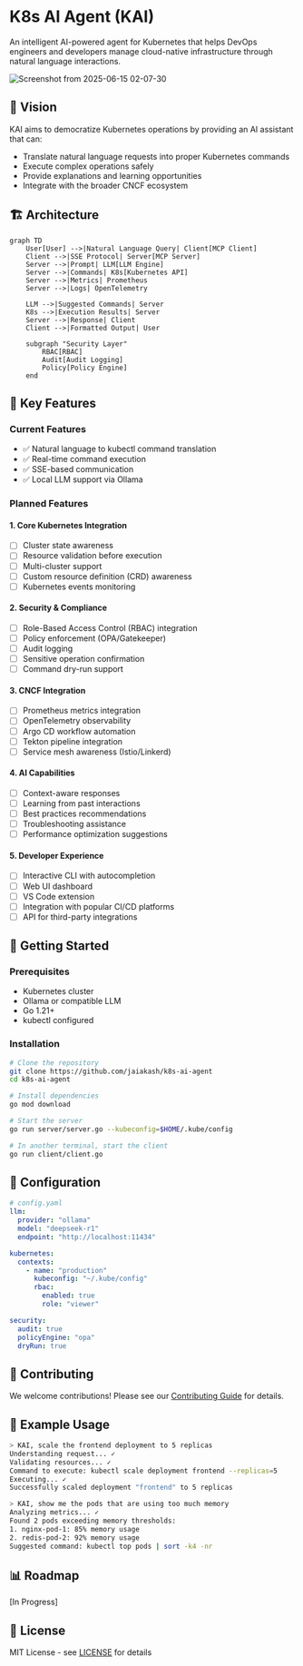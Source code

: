 # K8s AI Agent (KAI)

An intelligent AI-powered agent for Kubernetes that helps DevOps engineers and developers manage cloud-native infrastructure through natural language interactions.

![Screenshot from 2025-06-15 02-07-30](https://github.com/user-attachments/assets/84516ac4-325a-46e6-8d5c-5764db77ef24)

## 🎯 Vision

KAI aims to democratize Kubernetes operations by providing an AI assistant that can:
- Translate natural language requests into proper Kubernetes commands
- Execute complex operations safely
- Provide explanations and learning opportunities
- Integrate with the broader CNCF ecosystem

## 🏗 Architecture

```mermaid
graph TD
    User[User] -->|Natural Language Query| Client[MCP Client]
    Client -->|SSE Protocol| Server[MCP Server]
    Server -->|Prompt| LLM[LLM Engine]
    Server -->|Commands| K8s[Kubernetes API]
    Server -->|Metrics| Prometheus
    Server -->|Logs| OpenTelemetry
    
    LLM -->|Suggested Commands| Server
    K8s -->|Execution Results| Server
    Server -->|Response| Client
    Client -->|Formatted Output| User

    subgraph "Security Layer"
        RBAC[RBAC]
        Audit[Audit Logging]
        Policy[Policy Engine]
    end
```

## 🌟 Key Features

### Current Features
- ✅ Natural language to kubectl command translation
- ✅ Real-time command execution
- ✅ SSE-based communication
- ✅ Local LLM support via Ollama

### Planned Features

#### 1. Core Kubernetes Integration
- [ ] Cluster state awareness
- [ ] Resource validation before execution
- [ ] Multi-cluster support
- [ ] Custom resource definition (CRD) awareness
- [ ] Kubernetes events monitoring

#### 2. Security & Compliance
- [ ] Role-Based Access Control (RBAC) integration
- [ ] Policy enforcement (OPA/Gatekeeper)
- [ ] Audit logging
- [ ] Sensitive operation confirmation
- [ ] Command dry-run support

#### 3. CNCF Integration
- [ ] Prometheus metrics integration
- [ ] OpenTelemetry observability
- [ ] Argo CD workflow automation
- [ ] Tekton pipeline integration
- [ ] Service mesh awareness (Istio/Linkerd)

#### 4. AI Capabilities
- [ ] Context-aware responses
- [ ] Learning from past interactions
- [ ] Best practices recommendations
- [ ] Troubleshooting assistance
- [ ] Performance optimization suggestions

#### 5. Developer Experience
- [ ] Interactive CLI with autocompletion
- [ ] Web UI dashboard
- [ ] VS Code extension
- [ ] Integration with popular CI/CD platforms
- [ ] API for third-party integrations

## 🚀 Getting Started

### Prerequisites
- Kubernetes cluster
- Ollama or compatible LLM
- Go 1.21+
- kubectl configured

### Installation
```bash
# Clone the repository
git clone https://github.com/jaiakash/k8s-ai-agent
cd k8s-ai-agent

# Install dependencies
go mod download

# Start the server
go run server/server.go --kubeconfig=$HOME/.kube/config

# In another terminal, start the client
go run client/client.go
```

## 🔧 Configuration

```yaml
# config.yaml
llm:
  provider: "ollama"
  model: "deepseek-r1"
  endpoint: "http://localhost:11434"

kubernetes:
  contexts:
    - name: "production"
      kubeconfig: "~/.kube/config"
      rbac:
        enabled: true
        role: "viewer"

security:
  audit: true
  policyEngine: "opa"
  dryRun: true
```

## 🤝 Contributing

We welcome contributions! Please see our [Contributing Guide](CONTRIBUTING.md) for details.

## 📝 Example Usage

```bash
> KAI, scale the frontend deployment to 5 replicas
Understanding request... ✓
Validating resources... ✓
Command to execute: kubectl scale deployment frontend --replicas=5
Executing... ✓
Successfully scaled deployment "frontend" to 5 replicas

> KAI, show me the pods that are using too much memory
Analyzing metrics... ✓
Found 2 pods exceeding memory thresholds:
1. nginx-pod-1: 85% memory usage
2. redis-pod-2: 92% memory usage
Suggested command: kubectl top pods | sort -k4 -nr
```

## 📊 Roadmap

[In Progress]

## 📜 License

MIT License - see [LICENSE](LICENSE) for details
